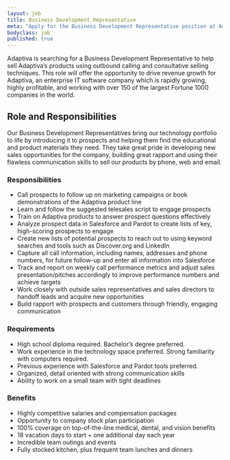 ```yaml
---
layout: job
title: Business Development Representative
meta: "Apply for the Business Development Representative position at Adaptiva."
bodyclass: job
published: true
---
```

Adaptiva is searching for a Business Development Representative to help sell Adaptiva’s products using outbound calling and consultative selling techniques. This role will offer the opportunity to drive revenue growth for Adaptiva, an enterprise IT software company which is rapidly growing, highly profitable, and working with over 150 of the largest Fortune 1000 companies in the world.  

## Role and Responsibilities
Our Business Development Representatives bring our technology portfolio to life by introducing it to prospects and helping them find the educational and product materials they need. They take great pride in developing new sales opportunities for the company, building great rapport and using their flawless communication skills to sell our products by phone, web and email.

### Responsibilities
- Call prospects to follow up on marketing campaigns or book demonstrations of the Adaptiva product line
- Learn and follow the suggested telesales script to engage prospects
- Train on Adaptiva products to answer prospect questions effectively  
- Analyze prospect data in Salesforce and Pardot to create lists of key, high-scoring prospects to engage
- Create new lists of potential prospects to reach out to using keyword searches and tools such as Discover.org and LinkedIn
- Capture all call information, including names, addresses and phone numbers, for future follow-up and enter all information into Salesforce
- Track and report on weekly call performance metrics and adjust sales presentation/pitches accordingly to improve performance numbers and achieve targets
- Work closely with outside sales representatives and sales directors to handoff leads and acquire new opportunities
- Build rapport with prospects and customers through friendly, engaging communication


### Requirements
- High school diploma required. Bachelor’s degree preferred.
- Work experience in the technology space preferred. Strong familiarity with computers required.
- Previous experience with Salesforce and Pardot tools preferred.
- Organized, detail oriented with strong communication skills
- Ability to work on a small team with tight deadlines


### Benefits
- Highly competitive salaries and compensation packages
- Opportunity to company stock plan participation
- 100% coverage on top-of-the-line medical, dental, and vision benefits
- 18 vacation days to start + one additional day each year
- Incredible team outings and events
- Fully stocked kitchen, plus frequent team lunches and dinners
